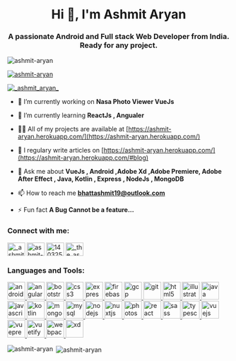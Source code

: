 <h1 align="center">Hi 👋, I'm Ashmit Aryan</h1>
<h3 align="center">A passionate Android and Full stack Web Developer from India. Ready for any project.</h3>

<p align="left"> <img src="https://komarev.com/ghpvc/?username=ashmit-aryan&label=Profile%20views&color=0e75b6&style=flat" alt="ashmit-aryan" /> </p>

<p align="left"> <a href="https://github.com/ryo-ma/github-profile-trophy"><img src="https://github-profile-trophy.vercel.app/?username=ashmit-aryan" alt="ashmit-aryan" /></a> </p>

<p align="left"> <a href="https://twitter.com/_ashmit_aryan_" target="blank"><img src="https://img.shields.io/twitter/follow/_ashmit_aryan_?logo=twitter&style=for-the-badge" alt="_ashmit_aryan_" /></a> </p>


- 🔭 I’m currently working on **Nasa Photo Viewer VueJs**

- 🌱 I’m currently learning **ReactJs , Angualer**

- 👨‍💻 All of my projects are available at [https://ashmit-aryan.herokuapp.com/](https://ashmit-aryan.herokuapp.com/)

- 📝 I regulary write articles on [https://ashmit-aryan.herokuapp.com/](https://ashmit-aryan.herokuapp.com/#blog)

- 💬 Ask me about **VueJs , Android ,Adobe Xd ,Adobe Premiere, Adobe After Effect , Java, Kotlin , Express , NodeJs , MongoDB**

- 📫 How to reach me **bhattashmit19@outlook.com**

- ⚡ Fun fact **A Bug Cannot be a feature...**

<p align="left">
<h3 align="left">Connect with me:</h3>
<a href="https://twitter.com/_ashmit_aryan_" target="blank"><img align="center" src="https://cdn.jsdelivr.net/npm/simple-icons@3.0.1/icons/twitter.svg" alt="_ashmit_aryan_" height="30" width="40" /></a>
<a href="https://linkedin.com/in/ashmit-aryan" target="blank"><img align="center" src="https://cdn.jsdelivr.net/npm/simple-icons@3.0.1/icons/linkedin.svg" alt="ashmit-aryan" height="30" width="40" /></a>
<a href="https://stackoverflow.com/users/14032522" target="blank"><img align="center" src="https://cdn.jsdelivr.net/npm/simple-icons@3.0.1/icons/stackoverflow.svg" alt="14032522" height="30" width="40" /></a>
<a href="https://instagram.com/_the_ashmit_aryan_" target="blank"><img align="center" src="https://cdn.jsdelivr.net/npm/simple-icons@3.0.1/icons/instagram.svg" alt="_the_ashmit_aryan_" height="30" width="40" /></a>
</p>

<h3 align="left">Languages and Tools:</h3>
<p align="left"> <a href="https://developer.android.com" target="_blank"> <img src="https://devicons.github.io/devicon/devicon.git/icons/android/android-original-wordmark.svg" alt="android" width="40" height="40"/> </a> <a href="https://angular.io" target="_blank"> <img src="https://devicons.github.io/devicon/devicon.git/icons/angularjs/angularjs-original.svg" alt="angularjs" width="40" height="40"/> </a> <a href="https://getbootstrap.com" target="_blank"> <img src="https://devicons.github.io/devicon/devicon.git/icons/bootstrap/bootstrap-plain.svg" alt="bootstrap" width="40" height="40"/> </a> <a href="https://www.w3schools.com/css/" target="_blank"> <img src="https://devicons.github.io/devicon/devicon.git/icons/css3/css3-original-wordmark.svg" alt="css3" width="40" height="40"/> </a> <a href="https://expressjs.com" target="_blank"> <img src="https://devicons.github.io/devicon/devicon.git/icons/express/express-original-wordmark.svg" alt="express" width="40" height="40"/> </a> <a href="https://firebase.google.com/" target="_blank"> <img src="https://www.vectorlogo.zone/logos/firebase/firebase-icon.svg" alt="firebase" width="40" height="40"/> </a> <a href="https://cloud.google.com" target="_blank"> <img src="https://www.vectorlogo.zone/logos/google_cloud/google_cloud-icon.svg" alt="gcp" width="40" height="40"/> </a> <a href="https://git-scm.com/" target="_blank"> <img src="https://www.vectorlogo.zone/logos/git-scm/git-scm-icon.svg" alt="git" width="40" height="40"/> </a> <a href="https://www.w3.org/html/" target="_blank"> <img src="https://devicons.github.io/devicon/devicon.git/icons/html5/html5-original-wordmark.svg" alt="html5" width="40" height="40"/> </a> <a href="https://www.adobe.com/in/products/illustrator.html" target="_blank"> <img src="https://www.vectorlogo.zone/logos/adobe_illustrator/adobe_illustrator-icon.svg" alt="illustrator" width="40" height="40"/> </a> <a href="https://www.java.com" target="_blank"> <img src="https://devicons.github.io/devicon/devicon.git/icons/java/java-original-wordmark.svg" alt="java" width="40" height="40"/> </a> <a href="https://developer.mozilla.org/en-US/docs/Web/JavaScript" target="_blank"> <img src="https://devicons.github.io/devicon/devicon.git/icons/javascript/javascript-original.svg" alt="javascript" width="40" height="40"/> </a> <a href="https://kotlinlang.org" target="_blank"> <img src="https://www.vectorlogo.zone/logos/kotlinlang/kotlinlang-icon.svg" alt="kotlin" width="40" height="40"/> </a> <a href="https://www.mongodb.com/" target="_blank"> <img src="https://devicons.github.io/devicon/devicon.git/icons/mongodb/mongodb-original-wordmark.svg" alt="mongodb" width="40" height="40"/> </a> <a href="https://www.mysql.com/" target="_blank"> <img src="https://devicons.github.io/devicon/devicon.git/icons/mysql/mysql-original-wordmark.svg" alt="mysql" width="40" height="40"/> </a> <a href="https://nodejs.org" target="_blank"> <img src="https://devicons.github.io/devicon/devicon.git/icons/nodejs/nodejs-original-wordmark.svg" alt="nodejs" width="40" height="40"/> </a> <a href="https://nuxtjs.org/" target="_blank"> <img src="https://www.vectorlogo.zone/logos/nuxtjs/nuxtjs-icon.svg" alt="nuxtjs" width="40" height="40"/> </a> <a href="https://www.photoshop.com/en" target="_blank"> <img src="https://devicons.github.io/devicon/devicon.git/icons/photoshop/photoshop-plain.svg" alt="photoshop" width="40" height="40"/> </a> <a href="https://reactjs.org/" target="_blank"> <img src="https://devicons.github.io/devicon/devicon.git/icons/react/react-original-wordmark.svg" alt="react" width="40" height="40"/> </a> <a href="https://sass-lang.com" target="_blank"> <img src="https://devicons.github.io/devicon/devicon.git/icons/sass/sass-original.svg" alt="sass" width="40" height="40"/> </a> <a href="https://www.typescriptlang.org/" target="_blank"> <img src="https://devicons.github.io/devicon/devicon.git/icons/typescript/typescript-original.svg" alt="typescript" width="40" height="40"/> </a> <a href="https://vuejs.org/" target="_blank"> <img src="https://devicons.github.io/devicon/devicon.git/icons/vuejs/vuejs-original-wordmark.svg" alt="vuejs" width="40" height="40"/> </a> <a href="https://vuepress.vuejs.org/" target="_blank"> <img src="https://raw.githubusercontent.com/AliasIO/wappalyzer/master/src/drivers/webextension/images/icons/VuePress.svg" alt="vuepress" width="40" height="40"/> </a> <a href="https://vuetifyjs.com/en/" target="_blank"> <img src="https://bestofjs.org/logos/vuetify.svg" alt="vuetify" width="40" height="40"/> </a> <a href="https://webpack.js.org" target="_blank"> <img src="https://devicons.github.io/devicon/devicon.git/icons/webpack/webpack-original.svg" alt="webpack" width="40" height="40"/> </a> <a href="https://www.adobe.com/products/xd.html" target="_blank"> <img src="https://cdn.worldvectorlogo.com/logos/adobe-xd.svg" alt="xd" width="40" height="40"/> </a> </p>

<p><img align="left" src="https://github-readme-stats.vercel.app/api/top-langs/?username=ashmit-aryan&layout=compact" alt="ashmit-aryan" /></p>

<p>&nbsp;<img align="center" src="https://github-readme-stats.vercel.app/api?username=ashmit-aryan&show_icons=true" alt="ashmit-aryan" /></p>
